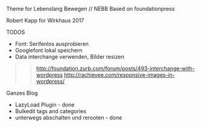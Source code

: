 Theme for Lebenslang Bewegen // NEBB
Based on foundationpress

Robert Kapp for Wirkhaus 2017



TODOS
- Font: Serifenlos ausprobieren
- Googlefont lokal speichern
- Data interchange verwenden, Bilder resizen
>> http://foundation.zurb.com/forum/posts/493-interchange-with-wordpress
>> http://rachievee.com/responsive-images-in-wordpress/

Ganzes Blog
- LazyLoad Plugin - done
- Bulkedit tags and categories
- unterwegs abschalten und rerooten - done
